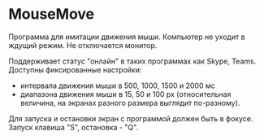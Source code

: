 # MouseMove
Программа для имитации движения мыши.
Компьютер не уходит в ждущий режим. Не отключается монитор.

Поддерживает статус "онлайн" в таких программах как Skype, Teams.
Доступны фиксированные настройки:
   - интервала движения мыши в 500, 1000, 1500 и 2000 мс
   - диапазона движения мыши в 15, 50 и 100 px (относительная величина, на экранах разного размера выглядит по-разному).

Для запуска и остановки экран с программой должен быть в фокусе.
Запуск клавиша "S", остановка - "Q".
